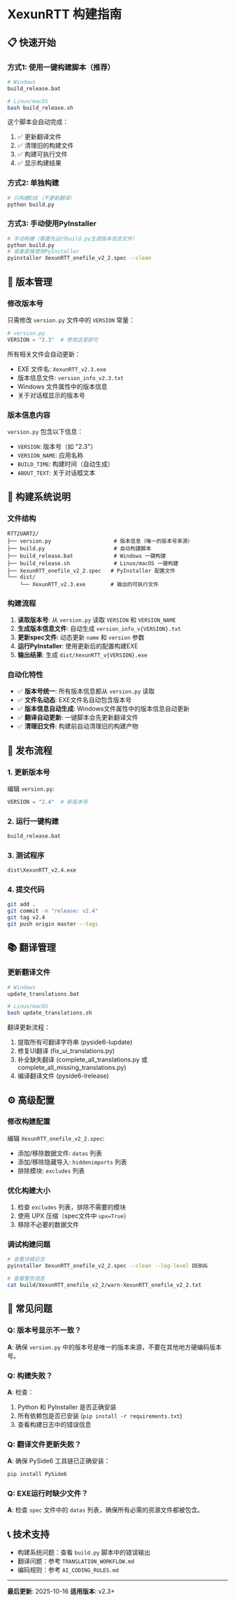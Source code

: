 # XexunRTT 构建指南

## 📋 快速开始

### 方式1: 使用一键构建脚本（推荐）

```bash
# Windows
build_release.bat

# Linux/macOS
bash build_release.sh
```

这个脚本会自动完成：
1. ✅ 更新翻译文件
2. ✅ 清理旧的构建文件
3. ✅ 构建可执行文件
4. ✅ 显示构建结果

### 方式2: 单独构建

```bash
# 只构建EXE（不更新翻译）
python build.py
```

### 方式3: 手动使用PyInstaller

```bash
# 手动构建（需要先运行build.py生成版本信息文件）
python build.py
# 或者直接使用PyInstaller
pyinstaller XexunRTT_onefile_v2_2.spec --clean
```

## 📝 版本管理

### 修改版本号

只需修改 `version.py` 文件中的 `VERSION` 常量：

```python
# version.py
VERSION = "2.3"  # 修改这里即可
```

所有相关文件会自动更新：
- EXE 文件名: `XexunRTT_v2.3.exe`
- 版本信息文件: `version_info_v2.3.txt`
- Windows 文件属性中的版本信息
- 关于对话框显示的版本号

### 版本信息内容

`version.py` 包含以下信息：
- `VERSION`: 版本号（如 "2.3"）
- `VERSION_NAME`: 应用名称
- `BUILD_TIME`: 构建时间（自动生成）
- `ABOUT_TEXT`: 关于对话框文本

## 🔧 构建系统说明

### 文件结构

```
RTT2UART2/
├── version.py                    # 版本信息（唯一的版本号来源）
├── build.py                      # 自动构建脚本
├── build_release.bat             # Windows 一键构建
├── build_release.sh              # Linux/macOS 一键构建
├── XexunRTT_onefile_v2_2.spec   # PyInstaller 配置文件
└── dist/
    └── XexunRTT_v2.3.exe        # 输出的可执行文件
```

### 构建流程

1. **读取版本号**: 从 `version.py` 读取 `VERSION` 和 `VERSION_NAME`
2. **生成版本信息文件**: 自动生成 `version_info_v{VERSION}.txt`
3. **更新spec文件**: 动态更新 `name` 和 `version` 参数
4. **运行PyInstaller**: 使用更新后的配置构建EXE
5. **输出结果**: 生成 `dist/XexunRTT_v{VERSION}.exe`

### 自动化特性

- ✅ **版本号统一**: 所有版本信息都从 `version.py` 读取
- ✅ **文件名动态**: EXE文件名自动包含版本号
- ✅ **版本信息自动生成**: Windows文件属性中的版本信息自动更新
- ✅ **翻译自动更新**: 一键脚本会先更新翻译文件
- ✅ **清理旧文件**: 构建前自动清理旧的构建产物

## 🚀 发布流程

### 1. 更新版本号

编辑 `version.py`:
```python
VERSION = "2.4"  # 新版本号
```

### 2. 运行一键构建

```bash
build_release.bat
```

### 3. 测试程序

```bash
dist\XexunRTT_v2.4.exe
```

### 4. 提交代码

```bash
git add .
git commit -m "release: v2.4"
git tag v2.4
git push origin master --tags
```

## 📚 翻译管理

### 更新翻译文件

```bash
# Windows
update_translations.bat

# Linux/macOS
bash update_translations.sh
```

翻译更新流程：
1. 提取所有可翻译字符串 (pyside6-lupdate)
2. 修复UI翻译 (fix_ui_translations.py)
3. 补全缺失翻译 (complete_all_translations.py 或 complete_all_missing_translations.py)
4. 编译翻译文件 (pyside6-lrelease)

## ⚙️ 高级配置

### 修改构建配置

编辑 `XexunRTT_onefile_v2_2.spec`:
- 添加/移除数据文件: `datas` 列表
- 添加/移除隐藏导入: `hiddenimports` 列表
- 排除模块: `excludes` 列表

### 优化构建大小

1. 检查 `excludes` 列表，排除不需要的模块
2. 使用 UPX 压缩（spec文件中 `upx=True`）
3. 移除不必要的数据文件

### 调试构建问题

```bash
# 查看详细日志
pyinstaller XexunRTT_onefile_v2_2.spec --clean --log-level DEBUG

# 查看警告信息
cat build/XexunRTT_onefile_v2_2/warn-XexunRTT_onefile_v2_2.txt
```

## 🐛 常见问题

### Q: 版本号显示不一致？
**A**: 确保 `version.py` 中的版本号是唯一的版本来源，不要在其他地方硬编码版本号。

### Q: 构建失败？
**A**: 检查：
1. Python 和 PyInstaller 是否正确安装
2. 所有依赖包是否已安装 (`pip install -r requirements.txt`)
3. 查看构建日志中的错误信息

### Q: 翻译文件更新失败？
**A**: 确保 PySide6 工具链已正确安装：
```bash
pip install PySide6
```

### Q: EXE运行时缺少文件？
**A**: 检查 `spec` 文件中的 `datas` 列表，确保所有必需的资源文件都被包含。

## 📞 技术支持

- 构建系统问题：查看 `build.py` 脚本中的错误输出
- 翻译问题：参考 `TRANSLATION_WORKFLOW.md`
- 编码规则：参考 `AI_CODING_RULES.md`

---

**最后更新**: 2025-10-16
**适用版本**: v2.3+

